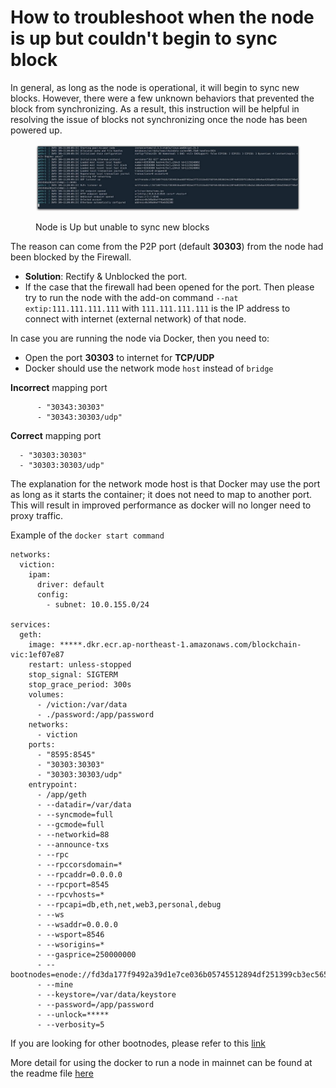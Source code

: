 # How to troubleshoot when the node is up but couldn't begin to sync block

In general, as long as the node is operational, it will begin to sync new blocks. However, there were a few unknown behaviors that prevented the block from synchronizing. As a result, this instruction will be helpful in resolving the issue of blocks not synchronizing once the node has been powered up.

<figure><img src="../.gitbook/assets/photo_2024-09-18 23.27.08 (1).jpeg" alt=""><figcaption><p>Node is Up but unable to sync new blocks</p></figcaption></figure>

The reason can come from the P2P port (default **30303**) from the node had been blocked by the Firewall. &#x20;

* **Solution**:  Rectify  & Unblocked the port.
* If the case that the firewall had been opened for the port. Then please try to run the node with the add-on command  `--nat extip:111.111.111.111` with `111.111.111.111` is the IP address to connect with internet (external network) of that node.

In case you are running the node via Docker, then you need to:

* Open the port **30303** to internet for **TCP/UDP**
* Docker should use the network mode `host` instead of `bridge`

&#x20;**Incorrect** mapping port

```
      - "30343:30303"
      - "30343:30303/udp"
```

**Correct** mapping port

```
  - "30303:30303"
  - "30303:30303/udp"
```

The explanation for the network mode host is that Docker may use the port as long as it starts the container; it does not need to map to another port. This will result in improved performance as docker will no longer need to proxy traffic.

Example of the `docker start command`

```
networks:
  viction:
    ipam:
      driver: default
      config:
        - subnet: 10.0.155.0/24

services:
  geth:
    image: *****.dkr.ecr.ap-northeast-1.amazonaws.com/blockchain-vic:1ef07e87
    restart: unless-stopped
    stop_signal: SIGTERM
    stop_grace_period: 300s
    volumes:
      - /viction:/var/data
      - ./password:/app/password
    networks:
      - viction
    ports:
      - "8595:8545"
      - "30303:30303"
      - "30303:30303/udp"
    entrypoint:
      - /app/geth
      - --datadir=/var/data
      - --syncmode=full
      - --gcmode=full
      - --networkid=88
      - --announce-txs
      - --rpc
      - --rpccorsdomain=*
      - --rpcaddr=0.0.0.0
      - --rpcport=8545
      - --rpcvhosts=*
      - --rpcapi=db,eth,net,web3,personal,debug
      - --ws
      - --wsaddr=0.0.0.0
      - --wsport=8546
      - --wsorigins=*
      - --gasprice=250000000
      - --bootnodes=enode://fd3da177f9492a39d1e7ce036b05745512894df251399cb3ec565081cb8c6dfa1092af8fac27991e66b6af47e9cb42e02420cc89f8549de0ce513ee25ebffc3a@3.212.20.0:30303,enode://97f0ca95a653e3c44d5df2674e19e9324ea4bf4d47a46b1d8560f3ed4ea328f725acec3fcfcb37eb11706cf07da669e9688b091f1543f89b2425700a68bc8876@3.212.20.0:30301,enode://b72927f349f3a27b789d0ca615ffe3526f361665b496c80e7cc19dace78bd94785fdadc270054ab727dbb172d9e3113694600dd31b2558dd77ad85a869032dea@188.166.207.189:30301,enode://c8f2f0643527d4efffb8cb10ef9b6da4310c5ac9f2e988a7f85363e81d42f1793f64a9aa127dbaff56b1e8011f90fe9ff57fa02a36f73220da5ff81d8b8df351@104.248.98.60:30301
      - --mine
      - --keystore=/var/data/keystore
      - --password=/app/password
      - --unlock=*****
      - --verbosity=5
```

If you are looking for other bootnodes, please refer to this [link](https://docs.viction.xyz/developer-guide/deploy-on-viction/viction-mainnet#bootnodes)

More detail for using the docker to run a node in mainnet can be found at the readme file [here](https://github.com/BuildOnViction/victionchain?tab=readme-ov-file#run-docker)
